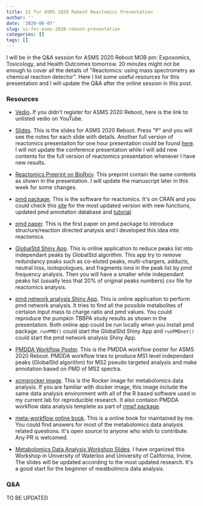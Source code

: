 ```yaml
---
title: SI for ASMS 2020 Reboot Reactomics Presentation
author: ''
date: '2020-06-07'
slug: si-for-asms-2020-reboot-presentation
categories: []
tags: []
---
```


I will be in the Q&A session for ASMS 2020 Reboot MOB pm: Exposomics, Toxicology, and Health Outcomes tomorrow. 20 minutes might not be enough to cover all the details of "Reactomics: using mass spectrometry as chemical reaction detector". Here I list some useful resources for this presentation and I will update the Q&A after the online session in this post.

### Resources

- [Vedio](https://youtu.be/-mT3HcVygHE). If you didn't register for ASMS 2020 Reboot, here is the link to unlisted vedio on YouTube.

- [Slides](http://yufree.github.io/presentation/reactomics/pres-asms.html). This is the slides for ASMS 2020 Reboot. Press "P" and you will see the notes for each slide with details. Another full version of reactomics presentaiton for one hour presentation could be found [here](http://yufree.github.io/presentation/reactomics/pres). I will not update the conference presentation while I will add new contents for the full version of reactomics presentation whenever I have new results.

- [Reactomics Preprint on BioRxiv](https://www.biorxiv.org/content/10.1101/855148v2). This preprint contain the same contents as shown in the presentation. I will update the manuscript later in this week for some changes.

- [pmd package](https://cran.rstudio.com/web/packages/pmd/index.html). This is the software for reactomics. It's on CRAN and you could check this [site](https://yufree.github.io/pmd/) for the most updated version with new functions, updated pmd annotation database and [tutorial](https://yufree.github.io/pmd/articles/globalstd.html).

- [pmd paper](https://pubmed.ncbi.nlm.nih.gov/30661584/). This is the first paper on pmd package to introduce structure/reaction directed analysis and I developed this idea into reactomics.

- [GlobalStd Shiny App](https://yufree.shinyapps.io/pmdapp/). This is online application to reduce peaks list into independant peaks by GlobalStd algorithm. This app try to remove redundancy peaks such as co-eluted peaks, multi-chargers, adducts, neutral loss, isotopologues, and fragments ions in the peak list by pmd frequency analysis. Then you will have a smaller while independant peaks list (usually less that 20% of original peaks numbers) csv file for reactomics analysis.

- [pmd network analysis Shiny App](https://yufree.shinyapps.io/pmdnet). This is online application to perform pmd network analysis. It tries to find all the possible metabolites of certaion input mass to charge ratio and pmd values. You could reproduce the pumpkin TBBPA study results as shown in the presentation. Both online app could be run locally when you install pmd package. `runPMD()` could start the GlobalStd Shiny App and `runPMDnet()` could start the pmd network analysis Shiny App.

- [PMDDA Workflow Poster](https://docs.google.com/presentation/d/18qDbjy1PYuLZgOOlbSgzkpFBQnc3k-H5XhQPHjszfHA/edit?usp=sharing). This is the PMDDA workflow poster for ASMS 2020 Reboot. PMDDA workflow tries to produce MS1 level independant peaks (GlobalStd algorithm) for MS2 pseudo targeted analysis and make annotation based on PMD of MS2 spectra.

- [xcmsrocker image](https://hub.docker.com/r/yufree/xcmsrocker/). This is the Rocker image for metabolomics data analysis. If you are familiar with docker image, this image include the same data analysis environment with all of the R based software used in my current lab for reproducible research. It also contaion PMDDA workflow data analysis templete as part of [rmwf package](https://github.com/yufree/rmwf).

- [meta-workflow online book](https://bookdown.org/yufree/Metabolomics/). This is a online book for maintained by me. You could find answers for most of the metabolomics data analysis related questions. It's open source to anyone who wish to contribute. Any PR is welcomed.

- [Metabolomics Data Analysis Workshop Slides](https://github.com/yufree/mdaw). I have organized this Workshop in University of Waterloo and University of California, Irvine. The slides will be updated according to the most updated research. It's a good start for the beginner of meatbolimcis data analysis.

### Q&A

TO BE UPDATED

